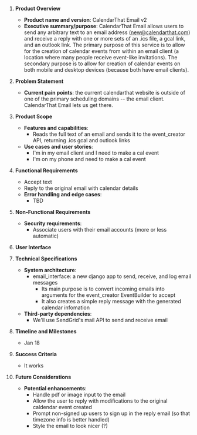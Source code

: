 1. **Product Overview**  
   - **Product name and version**: CalendarThat Email v2
   - **Executive summary/purpose**: CalendarThat Email allows users to send any arbitrary text to an email address (new@calendarthat.com) and receive a reply with one or more sets of an .ics file, a gcal link, and an outlook link. The primary purpose of this service is to allow for the creation of calendar events from within an email client (a location where many people receive event-like invitations). The secondary purpose is to allow for creation of calendar events on both mobile and desktop devices (because both have email clients).

2. **Problem Statement**  
   - **Current pain points**: the current calendarthat website is outside of one of the primary scheduling domains -- the email client. CalendarThat Email lets us get there.

3. **Product Scope**  
   - **Features and capabilities**: 
      - Reads the full text of an email and sends it to the event_creator API, returning .ics gcal and outlook links
   - **Use cases and user stories**:  
      - I'm in my email client and I need to make a cal event
      - I'm on my phone and need to make a cal event

4. **Functional Requirements**  
   - Accept text
   - Reply to the original email with calendar details
   - **Error handling and edge cases**:  
      - TBD

5. **Non-Functional Requirements**  
   - **Security requirements**:  
      - Associate users with their email accounts (more or less automatic)

6. **User Interface**  

7. **Technical Specifications**  
   - **System architecture**:  
      - email_interface: a new django app to send, receive, and log email messages
         - Its main purpose is to convert incoming emails into arguments for the event_creator EventBuilder to accept
         - It also creates a simple reply message with the generated calendar infomation
   - **Third-party dependencies**:  
      - We'll use SendGrid's mail API to send and receive email

8. **Timeline and Milestones**  
   - Jan 18

9. **Success Criteria**  
   - It works

10. **Future Considerations**  
    - **Potential enhancements**:
      - Handle pdf or image input to the email
      - Allow the user to reply with modifications to the original caldendar event created
      - Prompt non-signed up users to sign up in the reply email (so that timezone info is better handled)
      - Style the email to look nicer (?)
